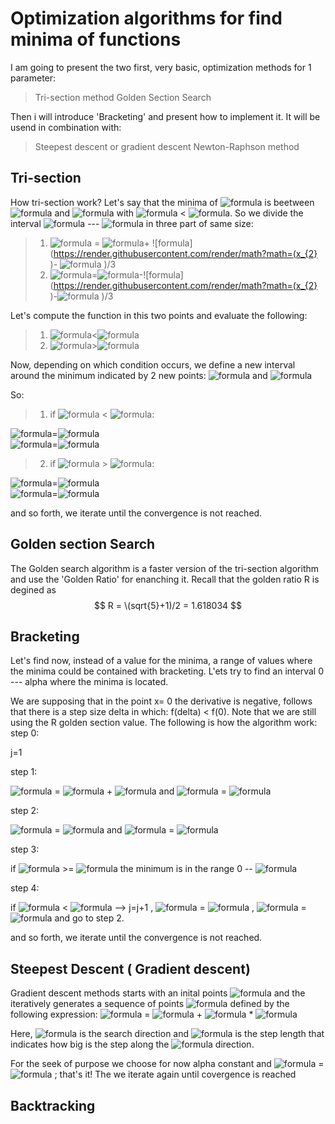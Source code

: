 
# Optimization algorithms for find minima of functions

I am going to present the two first, very basic, optimization methods for 1 parameter:
> Tri-section method
> Golden Section Search


Then i will introduce 'Bracketing' and present how to implement it. It will be usend in combination with:
> Steepest descent or gradient descent
> Newton-Raphson method

## Tri-section

How tri-section work? Let's say that the minima of ![formula](https://render.githubusercontent.com/render/math?math=f(x)  ) is beetween ![formula](https://render.githubusercontent.com/render/math?math=x_{1}  ) and ![formula](https://render.githubusercontent.com/render/math?math=x_{2}  ) with ![formula](https://render.githubusercontent.com/render/math?math=x_{1} ) < ![formula](https://render.githubusercontent.com/render/math?math=x_{2} ). So we divide the interval ![formula](https://render.githubusercontent.com/render/math?math=x_{1} ) --- ![formula](https://render.githubusercontent.com/render/math?math=x_{2} ) in three part of same size:
> 1. ![formula](https://render.githubusercontent.com/render/math?math=x_{3}  ) = ![formula](https://render.githubusercontent.com/render/math?math=x_{1}  )+ ![formula](https://render.githubusercontent.com/render/math?math=(x_{2}  )- ![formula](https://render.githubusercontent.com/render/math?math=x_{1})  )/3
> 2. ![formula](https://render.githubusercontent.com/render/math?math=x_{4}  )=![formula](https://render.githubusercontent.com/render/math?math=x_{2}  )-![formula](https://render.githubusercontent.com/render/math?math=(x_{2}  )-![formula](https://render.githubusercontent.com/render/math?math=x_{1})  )/3

Let's compute the function in this two points and evaluate the following:
> 1. ![formula](https://render.githubusercontent.com/render/math?math=f(x_{3})  )<![formula](https://render.githubusercontent.com/render/math?math=f(x_{4})  )
> 2. ![formula](https://render.githubusercontent.com/render/math?math=f(x_{3})  )>![formula](https://render.githubusercontent.com/render/math?math=f(x_{4})  )

Now, depending on which condition occurs, we define a new interval around the minimum indicated by 2 new points: ![formula](https://render.githubusercontent.com/render/math?math=x_{1}^{new}  ) and ![formula](https://render.githubusercontent.com/render/math?math=x_{2}^{new}  )

So:
> 1. if ![formula](https://render.githubusercontent.com/render/math?math=f(x_{3})  ) < ![formula](https://render.githubusercontent.com/render/math?math=f(x_{3})  ):

   ![formula](https://render.githubusercontent.com/render/math?math=x_{1}^{new}  )=![formula](https://render.githubusercontent.com/render/math?math=x_{1}  )   
   ![formula](https://render.githubusercontent.com/render/math?math=x_{2}^{new}  )=![formula](https://render.githubusercontent.com/render/math?math=x_{4}  )
   
> 2. if ![formula](https://render.githubusercontent.com/render/math?math=f(x_{3})  ) > ![formula](https://render.githubusercontent.com/render/math?math=f(x_{3})  ):

   ![formula](https://render.githubusercontent.com/render/math?math=x_{1}^{new}  )=![formula](https://render.githubusercontent.com/render/math?math=x_{3}  )     
   ![formula](https://render.githubusercontent.com/render/math?math=x_{2}^{new}  )=![formula](https://render.githubusercontent.com/render/math?math=x_{2}  )
    
and so forth, we iterate until the convergence is not reached.

## Golden section Search

 The Golden search algorithm is a faster version of the tri-section algorithm and use the 'Golden Ratio' for enanching it. Recall that the golden ratio R is degined as $$ R = \(sqrt{5}+1)/2 = 1.618034 $$
 
 ## Bracketing
 
 Let's find now, instead of a value for the minima, a range of values where the minima could be contained with bracketing.  L'ets try to find an interval 0 --- alpha where the minima is located. 
 
We are supposing that in the point x= 0 the derivative is negative, follows that there is a step size delta in which: f(delta) < f(0). Note that we are still using the R golden section value.
The following is how the algorithm work:
step 0:

 j=1
 
 step 1:

![formula](https://render.githubusercontent.com/render/math?math=x_{1}  ) = ![formula](https://render.githubusercontent.com/render/math?math=x_{1}  ) + ![formula](https://render.githubusercontent.com/render/math?math=delta  ) and ![formula](https://render.githubusercontent.com/render/math?math=f(x_{1})  ) = ![formula](https://render.githubusercontent.com/render/math?math=f_{1}  )

step 2:

![formula](https://render.githubusercontent.com/render/math?math=x_{2}  ) = ![formula](https://render.githubusercontent.com/render/math?math=delta*R^{j}  ) and ![formula](https://render.githubusercontent.com/render/math?math=f(x_{2})  ) = ![formula](https://render.githubusercontent.com/render/math?math=f_{2}  )
 
step 3:

if ![formula](https://render.githubusercontent.com/render/math?math=f_{2}  ) >= ![formula](https://render.githubusercontent.com/render/math?math=f_{1}  ) the minimum is in the range 0 --  ![formula](https://render.githubusercontent.com/render/math?math=x_{2}  )

step 4:

if ![formula](https://render.githubusercontent.com/render/math?math=f_{2}  ) < ![formula](https://render.githubusercontent.com/render/math?math=f_{1}  ) --> j=j+1 ,  ![formula](https://render.githubusercontent.com/render/math?math=x_{1}  ) = ![formula](https://render.githubusercontent.com/render/math?math=x_{2}  )  , ![formula](https://render.githubusercontent.com/render/math?math=f(x_{1})  ) = ![formula](https://render.githubusercontent.com/render/math?math=f(x_{2})  ) and go to step 2.

and so forth, we iterate until the convergence is not reached.

## Steepest Descent ( Gradient descent)

Gradient descent methods starts with an inital points ![formula](https://render.githubusercontent.com/render/math?math=x_{0}  ) and the iteratively generates a sequence of points ![formula](https://render.githubusercontent.com/render/math?math=x_{k}  ) defined by the following expression: 
![formula](https://render.githubusercontent.com/render/math?math=x_{k+1}  ) = ![formula](https://render.githubusercontent.com/render/math?math=x_{k}  ) + ![formula](https://render.githubusercontent.com/render/math?math=alpha_{k}  ) * ![formula](https://render.githubusercontent.com/render/math?math=p_{k}  )

Here, ![formula](https://render.githubusercontent.com/render/math?math=p_{k}  ) is the search direction and ![formula](https://render.githubusercontent.com/render/math?math=alpha_{k}  ) is the step length that indicates how big is the step along the ![formula](https://render.githubusercontent.com/render/math?math=p_{k}  ) direction.

For the seek of purpose we choose for now alpha constant and  ![formula](https://render.githubusercontent.com/render/math?math=p_{k}  ) = ![formula](https://render.githubusercontent.com/render/math?math=-f^{'}  ) ; that's it! The we iterate again until covergence is reached

## Backtracking
